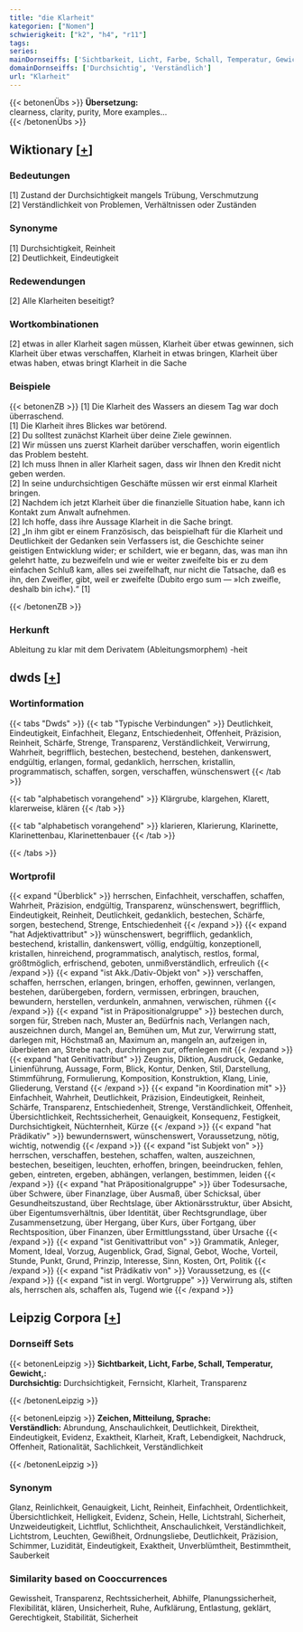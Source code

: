 ```yaml
---
title: "die Klarheit"
kategorien: ["Nomen"]
schwierigkeit: ["k2", "h4", "r11"]
tags:
series:
mainDornseiffs: ['Sichtbarkeit, Licht, Farbe, Schall, Temperatur, Gewicht,', 'Zeichen, Mitteilung, Sprache']
domainDornseiffs: ['Durchsichtig', 'Verständlich']
url: "Klarheit"
---
```


{{< betonenÜbs >}}
**Übersetzung:**  
clearness, clarity, purity, More examples...  
{{< /betonenÜbs >}}

## Wiktionary [[+](https://de.wiktionary.org/wiki/Klarheit)]

### Bedeutungen
[1] Zustand der Durchsichtigkeit mangels Trübung, Verschmutzung  
[2] Verständlichkeit von Problemen, Verhältnissen oder Zuständen  

### Synonyme
[1] Durchsichtigkeit, Reinheit  
[2] Deutlichkeit, Eindeutigkeit  

### Redewendungen
[2] Alle Klarheiten beseitigt?  

### Wortkombinationen
[2] etwas in aller Klarheit sagen müssen, Klarheit über etwas gewinnen, sich Klarheit über etwas verschaffen, Klarheit in etwas bringen, Klarheit über etwas haben, etwas bringt Klarheit in die Sache  

### Beispiele
{{< betonenZB >}}
[1] Die Klarheit des Wassers an diesem Tag war doch überraschend.  
[1] Die Klarheit ihres Blickes war betörend.  
[2] Du solltest zunächst Klarheit über deine Ziele gewinnen.  
[2] Wir müssen uns zuerst Klarheit darüber verschaffen, worin eigentlich das Problem besteht.  
[2] Ich muss Ihnen in aller Klarheit sagen, dass wir Ihnen den Kredit nicht geben werden.  
[2] In seine undurchsichtigen Geschäfte müssen wir erst einmal Klarheit bringen.  
[2] Nachdem ich jetzt Klarheit über die finanzielle Situation habe, kann ich Kontakt zum Anwalt aufnehmen.  
[2] Ich hoffe, dass ihre Aussage Klarheit in die Sache bringt.  
[2] „In ihm gibt er einem Französisch, das beispielhaft für die Klarheit und Deutlichkeit der Gedanken sein Verfassers ist, die Geschichte seiner geistigen Entwicklung wider; er schildert, wie er begann, das, was man ihn gelehrt hatte, zu bezweifeln und wie er weiter zweifelte bis er zu dem einfachen Schluß kam, alles sei zweifelhaft, nur nicht die Tatsache, daß es ihn, den Zweifler, gibt, weil er zweifelte (Dubito ergo sum — »Ich zweifle, deshalb bin ich«).“ [1]  

{{< /betonenZB >}}
### Herkunft
Ableitung zu klar mit dem Derivatem (Ableitungsmorphem) -heit  



## dwds [[+](https://www.dwds.de/wb/Klarheit)]

### Wortinformation
{{< tabs "Dwds" >}}
{{< tab "Typische Verbindungen" >}}
Deutlichkeit, Eindeutigkeit, Einfachheit, Eleganz, Entschiedenheit, Offenheit, Präzision, Reinheit, Schärfe, Strenge, Transparenz, Verständlichkeit, Verwirrung, Wahrheit, begrifflich, bestechen, bestechend, bestehen, dankenswert, endgültig, erlangen, formal, gedanklich, herrschen, kristallin, programmatisch, schaffen, sorgen, verschaffen, wünschenswert
{{< /tab >}}

{{< tab "alphabetisch vorangehend" >}}
Klärgrube, klargehen, Klarett, klarerweise, klären
{{< /tab >}}

{{< tab "alphabetisch vorangehend" >}}
klarieren, Klarierung, Klarinette, Klarinettenbau, Klarinettenbauer
{{< /tab >}}

{{< /tabs >}}

### Wortprofil
{{< expand "Überblick" >}} herrschen, Einfachheit, verschaffen, schaffen, Wahrheit, Präzision, endgültig, Transparenz, wünschenswert, begrifflich, Eindeutigkeit, Reinheit, Deutlichkeit, gedanklich, bestechen, Schärfe, sorgen, bestechend, Strenge, Entschiedenheit {{< /expand >}}
{{< expand "hat Adjektivattribut" >}} wünschenswert, begrifflich, gedanklich, bestechend, kristallin, dankenswert, völlig, endgültig, konzeptionell, kristallen, hinreichend, programmatisch, analytisch, restlos, formal, größtmöglich, erfrischend, geboten, unmißverständlich, erfreulich {{< /expand >}}
{{< expand "ist Akk./Dativ-Objekt von" >}} verschaffen, schaffen, herrschen, erlangen, bringen, erhoffen, gewinnen, verlangen, bestehen, darübergeben, fordern, vermissen, erbringen, brauchen, bewundern, herstellen, verdunkeln, anmahnen, verwischen, rühmen {{< /expand >}}
{{< expand "ist in Präpositionalgruppe" >}} bestechen durch, sorgen für, Streben nach, Muster an, Bedürfnis nach, Verlangen nach, auszeichnen durch, Mangel an, Bemühen um, Mut zur, Verwirrung statt, darlegen mit, Höchstmaß an, Maximum an, mangeln an, aufzeigen in, überbieten an, Strebe nach, durchringen zur, offenlegen mit {{< /expand >}}
{{< expand "hat Genitivattribut" >}} Zeugnis, Diktion, Ausdruck, Gedanke, Linienführung, Aussage, Form, Blick, Kontur, Denken, Stil, Darstellung, Stimmführung, Formulierung, Komposition, Konstruktion, Klang, Linie, Gliederung, Verstand {{< /expand >}}
{{< expand "in Koordination mit" >}} Einfachheit, Wahrheit, Deutlichkeit, Präzision, Eindeutigkeit, Reinheit, Schärfe, Transparenz, Entschiedenheit, Strenge, Verständlichkeit, Offenheit, Übersichtlichkeit, Rechtssicherheit, Genauigkeit, Konsequenz, Festigkeit, Durchsichtigkeit, Nüchternheit, Kürze {{< /expand >}}
{{< expand "hat Prädikativ" >}} bewundernswert, wünschenswert, Voraussetzung, nötig, wichtig, notwendig {{< /expand >}}
{{< expand "ist Subjekt von" >}} herrschen, verschaffen, bestehen, schaffen, walten, auszeichnen, bestechen, beseitigen, leuchten, erhoffen, bringen, beeindrucken, fehlen, geben, eintreten, ergeben, abhängen, verlangen, bestimmen, leiden {{< /expand >}}
{{< expand "hat Präpositionalgruppe" >}} über Todesursache, über Schwere, über Finanzlage, über Ausmaß, über Schicksal, über Gesundheitszustand, über Rechtslage, über Aktionärsstruktur, über Absicht, über Eigentumsverhältnis, über Identität, über Rechtsgrundlage, über Zusammensetzung, über Hergang, über Kurs, über Fortgang, über Rechtsposition, über Finanzen, über Ermittlungsstand, über Ursache {{< /expand >}}
{{< expand "ist Genitivattribut von" >}} Grammatik, Anleger, Moment, Ideal, Vorzug, Augenblick, Grad, Signal, Gebot, Woche, Vorteil, Stunde, Punkt, Grund, Prinzip, Interesse, Sinn, Kosten, Ort, Politik {{< /expand >}}
{{< expand "ist Prädikativ von" >}} Voraussetzung, es {{< /expand >}}
{{< expand "ist in vergl. Wortgruppe" >}} Verwirrung als, stiften als, herrschen als, schaffen als, Tugend wie {{< /expand >}}

## Leipzig Corpora [[+](https://corpora.uni-leipzig.de/en/res?word=Klarheit&corpusId=deu_newscrawl-public_2018)]

### Dornseiff Sets
{{< betonenLeipzig >}}
**Sichtbarkeit, Licht, Farbe, Schall, Temperatur, Gewicht,:**  
**Durchsichtig:** Durchsichtigkeit, Fernsicht, Klarheit, Transparenz  

{{< /betonenLeipzig >}}


{{< betonenLeipzig >}}
**Zeichen, Mitteilung, Sprache:**  
**Verständlich:** Abrundung, Anschaulichkeit, Deutlichkeit, Direktheit, Eindeutigkeit, Evidenz, Exaktheit, Klarheit, Kraft, Lebendigkeit, Nachdruck, Offenheit, Rationalität, Sachlichkeit, Verständlichkeit  

{{< /betonenLeipzig >}}

### Synonym
Glanz, Reinlichkeit, Genauigkeit, Licht, Reinheit, Einfachheit, Ordentlichkeit, Übersichtlichkeit, Helligkeit, Evidenz, Schein, Helle, Lichtstrahl, Sicherheit, Unzweideutigkeit, Lichtflut, Schlichtheit, Anschaulichkeit, Verständlichkeit, Lichtstrom, Leuchten, Gewißheit, Ordnungsliebe, Deutlichkeit, Präzision, Schimmer, Luzidität, Eindeutigkeit, Exaktheit, Unverblümtheit, Bestimmtheit, Sauberkeit


### Similarity based on Cooccurrences
Gewissheit, Transparenz, Rechtssicherheit, Abhilfe, Planungssicherheit, Flexibilität, klären, Unsicherheit, Ruhe, Aufklärung, Entlastung, geklärt, Gerechtigkeit, Stabilität, Sicherheit

